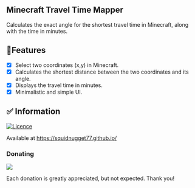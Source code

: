 
## Minecraft Travel Time Mapper
Calculates the exact angle for the shortest travel time in Minecraft, along with the time in minutes.

## 📝Features
- [x] Select two coordinates (x,y) in Minecraft.
- [x] Calculates the shortest distance between the two coordinates and its angle.
- [x] Displays the travel time in minutes.
- [x] Minimalistic and simple UI.

## ✅ Information
[![Licence](https://img.shields.io/github/license/Squidnugget77/squidnugget77.github.io?style=for-the-badge&color=1696A3)](./LICENSE)

Available at https://squidnugget77.github.io/

### Donating
<a href="https://www.buymeacoffee.com/hWngk6y"><img src="https://img.buymeacoffee.com/button-api/?text=Buy me a coffee&emoji=&slug=xeroKun&button_colour=1696A3&font_colour=FFFFFF&font_family=Lato&outline_colour=000000&coffee_colour=ffffff" /></a>

Each donation is greatly appreciated, but not expected. Thank you!
